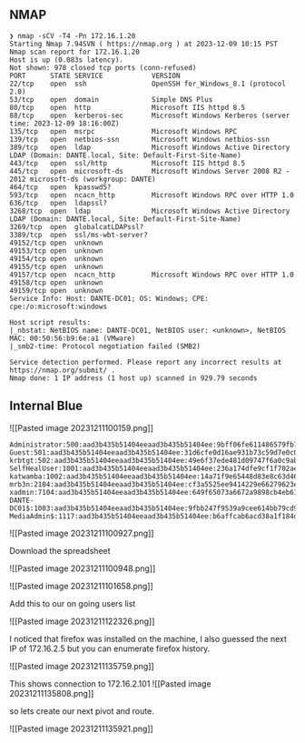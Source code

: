 ## NMAP
```
❯ nmap -sCV -T4 -Pn 172.16.1.20
Starting Nmap 7.94SVN ( https://nmap.org ) at 2023-12-09 10:15 PST
Nmap scan report for 172.16.1.20
Host is up (0.083s latency).
Not shown: 978 closed tcp ports (conn-refused)
PORT      STATE SERVICE            VERSION
22/tcp    open  ssh                OpenSSH for_Windows_8.1 (protocol 2.0)
53/tcp    open  domain             Simple DNS Plus
80/tcp    open  http               Microsoft IIS httpd 8.5
88/tcp    open  kerberos-sec       Microsoft Windows Kerberos (server time: 2023-12-09 18:16:00Z)
135/tcp   open  msrpc              Microsoft Windows RPC
139/tcp   open  netbios-ssn        Microsoft Windows netbios-ssn
389/tcp   open  ldap               Microsoft Windows Active Directory LDAP (Domain: DANTE.local, Site: Default-First-Site-Name)
443/tcp   open  ssl/http           Microsoft IIS httpd 8.5
445/tcp   open  microsoft-ds       Microsoft Windows Server 2008 R2 - 2012 microsoft-ds (workgroup: DANTE)
464/tcp   open  kpasswd5?
593/tcp   open  ncacn_http         Microsoft Windows RPC over HTTP 1.0
636/tcp   open  ldapssl?
3268/tcp  open  ldap               Microsoft Windows Active Directory LDAP (Domain: DANTE.local, Site: Default-First-Site-Name)
3269/tcp  open  globalcatLDAPssl?
3389/tcp  open  ssl/ms-wbt-server?
49152/tcp open  unknown
49153/tcp open  unknown
49154/tcp open  unknown
49155/tcp open  unknown
49157/tcp open  ncacn_http         Microsoft Windows RPC over HTTP 1.0
49158/tcp open  unknown
49159/tcp open  unknown
Service Info: Host: DANTE-DC01; OS: Windows; CPE: cpe:/o:microsoft:windows

Host script results:
|_nbstat: NetBIOS name: DANTE-DC01, NetBIOS user: <unknown>, NetBIOS MAC: 00:50:56:b9:6e:a1 (VMware)
|_smb2-time: Protocol negotiation failed (SMB2)

Service detection performed. Please report any incorrect results at https://nmap.org/submit/ .
Nmap done: 1 IP address (1 host up) scanned in 929.79 seconds
```

## Internal Blue 

![[Pasted image 20231211100159.png]]

```
Administrator:500:aad3b435b51404eeaad3b435b51404ee:9bff06fe611486579fb74037890fda96:::
Guest:501:aad3b435b51404eeaad3b435b51404ee:31d6cfe0d16ae931b73c59d7e0c089c0:::
krbtgt:502:aad3b435b51404eeaad3b435b51404ee:49e6f37ede481d09747f6a0c9abcbaa7:::
SelfHealUser:1001:aad3b435b51404eeaad3b435b51404ee:236a174dfe9cf1f702ae493d934fb70e:::
katwamba:1002:aad3b435b51404eeaad3b435b51404ee:14a71f9e65448d83e8c63d46355837c3:::
mrb3n:2104:aad3b435b51404eeaad3b435b51404ee:cf3a5525ee9414229e66279623ed5c58:::
xadmin:7104:aad3b435b51404eeaad3b435b51404ee:649f65073a6672a9898cb4eb61f9684a:::
DANTE-DC01$:1003:aad3b435b51404eeaad3b435b51404ee:9fbb247f9539a9cee614bb79cd95f722:::
MediaAdmin$:1117:aad3b435b51404eeaad3b435b51404ee:b6affcab6acd38a1f184d0f697a4f9b9:::
```

![[Pasted image 20231211100927.png]]

Download the spreadsheet 

![[Pasted image 20231211100948.png]]

![[Pasted image 20231211101658.png]]

Add this to our on going users list

![[Pasted image 20231211122326.png]]

I noticed that firefox was installed on the machine, I also guessed the next IP of 172.16.2.5 but you can enumerate firefox history. 

![[Pasted image 20231211135759.png]]

This shows connection to 172.16.2.101
![[Pasted image 20231211135808.png]]

so lets create our next pivot and route. 

![[Pasted image 20231211135921.png]]